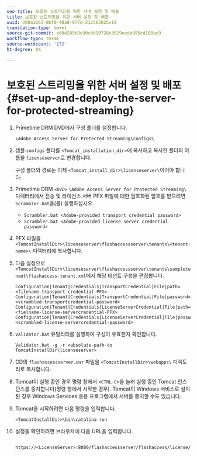 ```yaml
---
seo-title: 보호된 스트리밍을 위한 서버 설정 및 배포
title: 보호된 스트리밍을 위한 서버 설정 및 배포
uuid: 300a1b63-0bf0-48a8-977d-212563025c19
translation-type: tm+mt
source-git-commit: e60d285b9e30cdd19728e3029ecda995cd100ac9
workflow-type: tm+mt
source-wordcount: '172'
ht-degree: 0%

---
```



# 보호된 스트리밍을 위한 서버 설정 및 배포 {#set-up-and-deploy-the-server-for-protected-streaming}

1. Primetime DRM DVD에서 구성 폴더를 설정합니다.

   `\Adobe Access Server for Protected Streaming\configs\`
1. 샘플 `configs` 폴더를 `<Tomcat_installation_dir>`에 복사하고 복사한 폴더의 이름을 `licenseserver`로 변경합니다.

   구성 폴더의 경로는 이제 `<Tomcat_install_dir>\licenseserver\`이어야 합니다.
1. Primetime DRM `<DVD>` `\Adobe Access Server for Protected Streaming\` 디렉터리에서 전송 및 라이선스 서버 PFX 파일에 대한 암호화된 암호를 받으려면 `Scrambler.bat`을(를) 실행하십시오.

   * `Scrambler.bat <Adobe-provided transport credential password>`
   * `Scrambler.bat <Adobe-provided license server credential password>`

1. PFX 파일을 `<TomcatInstallDir>\licenseserver\flashaccessserver\tenants\<tenant-name>\` 디렉터리에 복사합니다.
1. 다음 설정으로 `<TomcatInstallDir>\licenseserver\flashaccessserver\tenants\sampletenant\flashaccess-tenant.xml`에서 해당 테넌트 구성을 편집합니다.

   ```
   Configuration|Tenant|Credentials|TransportCredential|File|path=<filename-transport-credential-PFX> 
   Configuration|Tenant|Credentials|TransportCredential|File|password=<scrambled-transportcredential-password> 
   Configuration|Tenant|Credentials|LicenseServerCredential|File|path=<fielname-license-servercredential-PFX> 
   Configuration|Tenant|Credentials|LicenseServerCredential|File|password=<scrambled-license-servercredential-password>
   ```

1. `Validator.bat` 유틸리티를 실행하여 구성이 유효한지 확인합니다.

   ```
   Validator.bat -g -r <absolute-path-to TomcatInstallDir\licenseserver>
   ```

1. CD의 `flashaccessserver.war` 파일을 `<TomcatInstallDir>\webapps\` 디렉토리로 복사합니다.
1. Tomcat이 실행 중인 경우 명령 창에서 `<CTRL-C>`을 눌러 실행 중인 Tomcat 인스턴스를 중지합니다(명령 창에서 시작한 경우). Tomcat이 Windows 서비스로 설치된 경우 Windows Services 응용 프로그램에서 서버를 중지할 수도 있습니다.
1. Tomcat을 시작하려면 다음 명령을 입력합니다.

   ```
   <TomcatInstallDir>\bin\catalina run
   ```

1. 설정을 확인하려면 브라우저에 다음 URL을 입력합니다.

   ```
    https://<LicenseServer>:8080/flashaccessserver/flashaccess/license/v2
   ```
